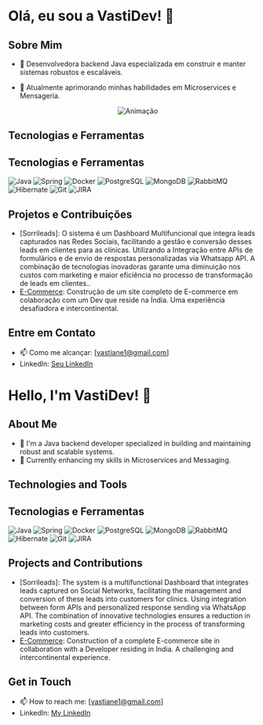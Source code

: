 # Olá, eu sou a VastiDev! 👋

## Sobre Mim
- 🔭 Desenvolvedora backend Java especializada em construir e manter sistemas robustos e escaláveis.
- 🌱 Atualmente aprimorando minhas habilidades em Microservices e Mensageria.

  <p align="center">
  <img src="https://media.licdn.com/dms/image/D5622AQFOgC5GwHlIuw/feedshare-shrink_800/0/1700074388108?e=1706140800&v=beta&t=eFl6bCkg4xKswyugppfw8ILFK6N1MkvWcH6Od3xRcag" alt="Animação">
</p>

## Tecnologias e Ferramentas
## Tecnologias e Ferramentas
![Java](https://img.shields.io/badge/-Java-007396?style=flat-square&logo=java)
![Spring](https://img.shields.io/badge/-Spring-6DB33F?style=flat-square&logo=spring)
![Docker](https://img.shields.io/badge/-Docker-2496ED?style=flat-square&logo=docker)
![PostgreSQL](https://img.shields.io/badge/-PostgreSQL-4169E1?style=flat-square&logo=postgresql)
![MongoDB](https://img.shields.io/badge/-MongoDB-47A248?style=flat-square&logo=mongodb)
![RabbitMQ](https://img.shields.io/badge/-RabbitMQ-FF6600?style=flat-square&logo=rabbitmq)
![Hibernate](https://img.shields.io/badge/-Hibernate-59666C?style=flat-square&logo=hibernate)
![Git](https://img.shields.io/badge/-Git-F05032?style=flat-square&logo=git)
![JIRA](https://img.shields.io/badge/-JIRA-0052CC?style=flat-square&logo=jira)


## Projetos e Contribuições
- [Sorrileads]: O sistema é um Dashboard Multifuncional que integra leads capturados nas Redes Sociais, facilitando a gestão e conversão desses leads em clientes para as clínicas. Utilizando a Integração entre APIs de formulários e de envio de respostas personalizadas via Whatsapp API. A combinação de tecnologias inovadoras garante uma diminuição nos custos com marketing e maior eficiência no processo de transformação de leads em clientes..
- [E-Commerce](https://github.com/VastiDev/E-COMMERCE): Construção de um site completo de E-commerce em colaboração com um Dev que reside na Índia. Uma experiência desafiadora e intercontinental.


## Entre em Contato
- 📫 Como me alcançar: [vastiane1@gmail.com]
- LinkedIn: [Seu LinkedIn](https://www.linkedin.com/in/vastidev/)

<!---
VastiDev/VastiDev is a ✨ special ✨ repository because its `README.md` (this file) appears on your GitHub profile.
You can click the Preview link to take a look at your changes.
--->
# Hello, I'm VastiDev! 👋

## About Me
- 🔭 I'm a Java backend developer specialized in building and maintaining robust and scalable systems.
- 🌱 Currently enhancing my skills in Microservices and Messaging.

## Technologies and Tools
## Tecnologias e Ferramentas
![Java](https://img.shields.io/badge/-Java-007396?style=flat-square&logo=java)
![Spring](https://img.shields.io/badge/-Spring-6DB33F?style=flat-square&logo=spring)
![Docker](https://img.shields.io/badge/-Docker-2496ED?style=flat-square&logo=docker)
![PostgreSQL](https://img.shields.io/badge/-PostgreSQL-4169E1?style=flat-square&logo=postgresql)
![MongoDB](https://img.shields.io/badge/-MongoDB-47A248?style=flat-square&logo=mongodb)
![RabbitMQ](https://img.shields.io/badge/-RabbitMQ-FF6600?style=flat-square&logo=rabbitmq)
![Hibernate](https://img.shields.io/badge/-Hibernate-59666C?style=flat-square&logo=hibernate)
![Git](https://img.shields.io/badge/-Git-F05032?style=flat-square&logo=git)
![JIRA](https://img.shields.io/badge/-JIRA-0052CC?style=flat-square&logo=jira)


## Projects and Contributions
- [Sorrileads]: The system is a multifunctional Dashboard that integrates leads captured on Social Networks, facilitating the management and conversion of these leads into customers for clinics. Using integration between form APIs and personalized response sending via WhatsApp API. The combination of innovative technologies ensures a reduction in marketing costs and greater efficiency in the process of transforming leads into customers.
- [E-Commerce](link-to-the-project): Construction of a complete E-commerce site in collaboration with a Developer residing in India. A challenging and intercontinental experience.

## Get in Touch
- 📫 How to reach me: [vastiane1@gmail.com]
- LinkedIn: [My LinkedIn](https://www.linkedin.com/in/vastidev/)

